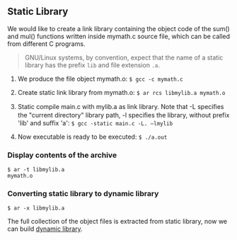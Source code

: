 ## Static Library

We would like to create a link library containing the object code of the sum()
and mul() functions written inside mymath.c source file, which can be called 
from different C programs.

> GNU/Linux systems, by convention, expect that the name of a static library has 
> the prefix `lib` and file extension `.a`.

1. We produce the file object mymath.o:
  ```$ gcc -c mymath.c```

2. Create static link library from mymath.o:
  ```$ ar rcs libmylib.a mymath.o```

3. Static compile main.c with mylib.a as link library. 
Note that -L speciﬁes the "current directory" library path, 
-l speciﬁes the library, without prefix 'lib' and suffix 'a':
  ```$ gcc -static main.c -L. –lmylib```

4. Now executable is ready to be executed:
  ```$ ./a.out```

### Display contents of the archive

```
$ ar -t libmylib.a
mymath.o
```

### Converting static library to dynamic library

```
$ ar -x libmylib.a
```

The full collection of the object files is extracted from static library, now
we can build [dynamic library](../dynamic_library/).
